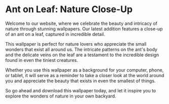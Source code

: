 <!--font:Montserrat-->

# Ant on Leaf: Nature Close-Up

Welcome to our website, where we celebrate the beauty and intricacy of nature through stunning wallpapers. Our latest addition features a close-up of an ant on a leaf, captured in incredible detail.

This wallpaper is perfect for nature lovers who appreciate the small wonders that exist all around us. The intricate patterns on the ant's body and the delicate veins on the leaf are a testament to the incredible design found in even the tiniest creatures.

Whether you use this wallpaper as a background for your computer, phone, or tablet, it will serve as a reminder to take a closer look at the world around you and appreciate the beauty that exists in even the smallest of things.

So go ahead and download this wallpaper today, and let it inspire you to explore the wonders of nature in your own backyard.

<!--

Write me markdown content of website with wallpaper:

"A close-up of an ant on a leaf"

The header of the page should not be copy of the text but rather a real content of the website which is using this wallpaper.


---


# Nature's Wonders: A Close-Up of an Ant on a Leaf

Welcome to our website, where we celebrate the beauty and intricacy of nature through stunning wallpapers. Our latest addition features a close-up of an ant on a leaf, captured in incredible detail.

This wallpaper is perfect for nature lovers who appreciate the small wonders that exist all around us. The intricate patterns on the ant's body and the delicate veins on the leaf are a testament to the incredible design found in even the tiniest creatures.

Whether you use this wallpaper as a background for your computer, phone, or tablet, it will serve as a reminder to take a closer look at the world around you and appreciate the beauty that exists in even the smallest of things.

So go ahead and download this wallpaper today, and let it inspire you to explore the wonders of nature in your own backyard.


---


Write me a Google font which is best fitting for the website.

Pick from the list:
- Poppins
- Barlow Condensed
- Cinzel Decorative
- Roboto
- Raleway
- IBM Plex Sans
- Alegreya
- Great Vibes
- Montserrat
- Inter
- Cormorant Garamond
- Orbitron
- Playfair Display
- Open Sans
- Dancing Script
- Cinzel
- Exo 2
- Lobster
- Cabin
- Creepster
- Lato
- Futura


Write just the font name nothing else.


---


Montserrat

-->
